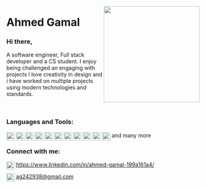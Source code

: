 <a target="_blank" href="https://aghanem.herokuapp.com"><img width="250" align="right" 
src="https://media.giphy.com/media/KzKDpvEtLcQeh6gC9z/giphy.gif"></a>
# Ahmed Gamal
### Hi there,
 A software engineer, Full stack developer and a CS student. I enjoy being challenged an engaging with projects I love creativity in design and i have worked on multiple projects using modern technologies and standards.


<br />

### Languages and Tools:

<img align="left" alt="HTML5" width="22px" src="https://www.flaticon.com/svg/static/icons/svg/226/226269.svg" />
<img align="left" alt="CSS3" width="22px" src="https://www.flaticon.com/svg/static/icons/svg/732/732190.svg" />
<img align="left" alt="JS" width="22px" src="https://www.flaticon.com/svg/static/icons/svg/919/919828.svg" />
<img align="left" alt="Node" width="22px" src="https://www.flaticon.com/svg/static/icons/svg/919/919825.svg" />
<img align="left" alt="React" width="22px" src="https://www.flaticon.com/svg/static/icons/svg/919/919851.svg" />
<img align="left" alt="Angular" width="22px" src="https://upload.wikimedia.org/wikipedia/commons/thumb/c/cf/Angular_full_color_logo.svg/2048px-Angular_full_color_logo.svg.png" />
<img align="left" alt="MongoDB" width="22px" src="https://upload-icon.s3.us-east-2.amazonaws.com/uploads/icons/png/1888890291551942128-512.png" />
<img align="left" alt="SQL" width="22px" src="https://www.flaticon.com/svg/static/icons/svg/1265/1265531.svg"/>
<img align="left" alt=PostgreSQL" width="22px" src="https://upload-icon.s3.us-east-2.amazonaws.com/uploads/icons/png/16876668881551942134-512.png"/>              
<img align="left" alt="Python" width="22px" src="https://upload-icon.s3.us-east-2.amazonaws.com/uploads/icons/png/12785093741551942290-512.png" />
<img align="left" alt="c#" width="22px" src="https://www.flaticon.com/svg/static/icons/svg/358/358879.svg" />

and many more
<br />

### Connect with me:

<img align="left" alt="Ahmed Ezzat | LinkedIn" width="22px" src="https://upload-icon.s3.us-east-2.amazonaws.com/uploads/icons/png/16090541531530099327-512.png" /> https://www.linkedin.com/in/ahmed-gamal-199a161a4/


<img align="left" alt="gmail" width="22px" src="https://www.flaticon.com/svg/static/icons/svg/732/732200.svg" /> ag242938@gmail.com
                                        
                                        
                                       



